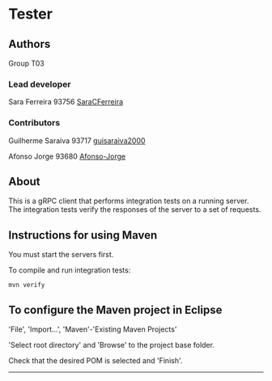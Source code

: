 # Tester


## Authors

Group T03

### Lead developer 

Sara Ferreira 93756 [SaraCFerreira](https://github.com/SaraCFerreira)

### Contributors

Guilherme Saraiva 93717 [guisaraiva2000](https://github.com/guisaraiva2000)

Afonso Jorge 93680 [Afonso-Jorge](https://github.com/Afonso-Jorge)


## About

This is a gRPC client that performs integration tests on a running server.
The integration tests verify the responses of the server to a set of requests.


## Instructions for using Maven

You must start the servers first.

To compile and run integration tests:

```
mvn verify
```


## To configure the Maven project in Eclipse

'File', 'Import...', 'Maven'-'Existing Maven Projects'

'Select root directory' and 'Browse' to the project base folder.

Check that the desired POM is selected and 'Finish'.


----

